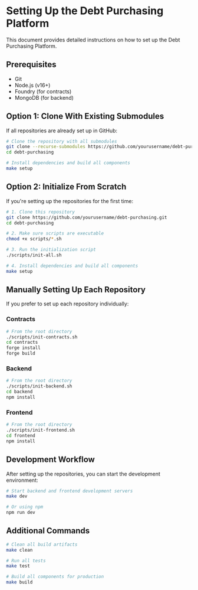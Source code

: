 # Setting Up the Debt Purchasing Platform

This document provides detailed instructions on how to set up the Debt Purchasing Platform.

## Prerequisites

- Git
- Node.js (v16+)
- Foundry (for contracts)
- MongoDB (for backend)

## Option 1: Clone With Existing Submodules

If all repositories are already set up in GitHub:

```bash
# Clone the repository with all submodules
git clone --recurse-submodules https://github.com/yourusername/debt-purchasing.git
cd debt-purchasing

# Install dependencies and build all components
make setup
```

## Option 2: Initialize From Scratch

If you're setting up the repositories for the first time:

```bash
# 1. Clone this repository
git clone https://github.com/yourusername/debt-purchasing.git
cd debt-purchasing

# 2. Make sure scripts are executable
chmod +x scripts/*.sh

# 3. Run the initialization script
./scripts/init-all.sh

# 4. Install dependencies and build all components
make setup
```

## Manually Setting Up Each Repository

If you prefer to set up each repository individually:

### Contracts

```bash
# From the root directory
./scripts/init-contracts.sh
cd contracts
forge install
forge build
```

### Backend

```bash
# From the root directory
./scripts/init-backend.sh
cd backend
npm install
```

### Frontend

```bash
# From the root directory
./scripts/init-frontend.sh
cd frontend
npm install
```

## Development Workflow

After setting up the repositories, you can start the development environment:

```bash
# Start backend and frontend development servers
make dev

# Or using npm
npm run dev
```

## Additional Commands

```bash
# Clean all build artifacts
make clean

# Run all tests
make test

# Build all components for production
make build
```
